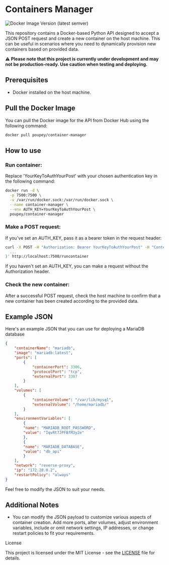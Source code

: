 # Containers Manager
![Docker Image Version (latest semver)](https://img.shields.io/docker/v/poupey/container-manager?label=DockerHub%20Tag)

This repository contains a Docker-based Python API designed to accept a JSON POST request and create a new container on the host machine. This can be useful in scenarios where you need to dynamically provision new containers based on provided data.

⚠️ **Please note that this project is currently under development and may not be production-ready. Use caution when testing and deploying.**

## Prerequisites

- Docker installed on the host machine.

## Pull the Docker Image

You can pull the Docker image for the API from Docker Hub using the following command:

```bash
docker pull poupey/container-manager
```
## How to use

### Run container:
Replace 'YourKeyToAuthYourPost' with your chosen authentication key in the following command:
```bash
docker run -d \
  -p 7500:7500 \
  -v /var/run/docker.sock:/var/run/docker.sock \
  --name container-manager \
  --env AUTH_KEY=YourKeyToAuthYourPost \
  poupey/container-manager
```
### Make a POST request:
If you've set an AUTH_KEY, pass it as a bearer token in the request header:
```bash
curl -X POST -H "Authorization: Bearer YourKeyToAuthYourPost" -H "Content-Type: application/json" -d '{
  ...
}' http://localhost:7500/runcontainer
```
If you haven't set an AUTH_KEY, you can make a request without the Authorization header.

### Check the new container:

After a successful POST request, check the host machine to confirm that a new container has been created according to the provided data.

## Example JSON
Here's an example JSON that you can use for deploying a MariaDB database
```json
{
	"containerName": "mariadb",
	"image": "mariadb:latest",
	"ports": [
		{
			"containerPort": 3306,
			"protocolPort": "tcp",
			"externalPort": 3307
		}
	],
	"volumes": [
		{
			"containerVolume": "/var/lib/mysql",
			"externalVolume": "/home/mariadb/"
		}
	],
	"environmentVariables": [
		{
		"name": "MARIADB_ROOT_PASSWORD",
		"value": "IqvRt7JPFBfM3y2e"
		},
		{
		"name": "MARIADB_DATABASE",
		"value": "db_api"
		}
	],
	"network": "reverse-proxy",
	"ip": "172.28.0.2",
	"restartPolicy": "always"
}
```
Feel free to modify the JSON to suit your needs.

## Additional Notes
- You can modify the JSON payload to customize various aspects of container creation. Add more ports, alter volumes, adjust environment variables, include or omit network settings, IP addresses, or change restart policies to fit your requirements.

License

This project is licensed under the MIT License - see the [LICENSE](LICENSE) file for details.
